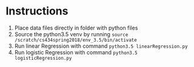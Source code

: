 <!-- By Daniel Kato and Nathan Shepherd -->

# Instructions

1. Place data files directly in folder with python files
2. Source the python3.5 venv by running `source /scratch/cs434spring2018/env_3.5/bin/activate`
3. Run linear Regression with command `python3.5 linearRegression.py`
4. Run logistic Regression with command `python3.5 logisticRegression.py`
